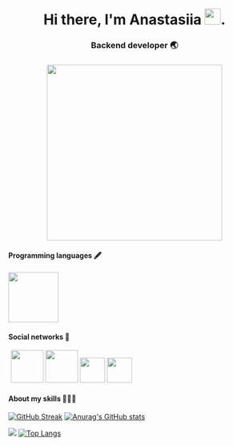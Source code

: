 <h1 align="center">Hi there, I'm Anastasiia <img src="https://github.com/blackcater/blackcater/raw/main/images/Hi.gif" height="32"/>.
<h3 align="center">Backend developer 🌏</h3>
<h3 align="center"> <img src="https://user-images.githubusercontent.com/111877511/207095430-6af9e8f2-151b-4f67-8205-bbe6dd9e7b41.png"height="350"/></h3>
<h4>Programming languages 🖋</h4>
<h4> <img src="https://user-images.githubusercontent.com/111877511/205275260-a081a14a-60e7-4c21-b92c-e98e26dd76b4.png" height=100/>
<h4> Social networks 📩 </h4>
<span style="margin-right:5px; padding:5px;>
<a href="mailto:anastaisha.580@gmail.com"><img src="https://user-images.githubusercontent.com/111877511/205331899-bef448a7-0dbe-442a-a5f5-cbb19b8b227f.png" width="65"><a/>
<a href="mailto:anastaisha.580@gmail.com"><img src="https://user-images.githubusercontent.com/111877511/205331899-bef448a7-0dbe-442a-a5f5-cbb19b8b227f.png" width="65"><a/> <a href="https://www.linkedin.com/mwlite/in/anastasiia-tkachuk-285620252"><img src="https://user-images.githubusercontent.com/111877511/205314506-b3eb0dbb-7afa-4e6e-b548-5b10b431e175.png" width="50"></a> <a href="https://t.me/anasstaisshaa"><img src="https://user-images.githubusercontent.com/111877511/205330937-e1a1f294-6d7c-4ce8-9bb8-7073adba0841.png" width="50"></a>
</span>

<h4> About my skills 👩🏻‍💻</h4>

[![GitHub Streak](https://github-readme-streak-stats.herokuapp.com/?user=anasstaisshaa)](https://git.io/streak-stats) [![Anurag's GitHub stats](https://github-readme-stats.vercel.app/api?username=anasstaisshaa)](https://github.com/anasstaisshaa/github-readme-stats)

![](https://github-profile-summary-cards.vercel.app/api/cards/profile-details?username=anasstaisshaa&theme=solarized_dark) [![Top Langs](https://github-readme-stats.vercel.app/api/top-langs/?username=anasstaisshaa)](https://github.com/anasstaisshaa/github-readme-stats) 

<!--
**anasstaisshaa/anasstaisshaa** is a ✨ _special_ ✨ repository because its `README.md` (this file) appears on your GitHub profile.

Here are some ideas to get you started:

- 🔭 I’m currently working on ...
- 🌱 I’m currently learning ...
- 👯 I’m looking to collaborate on ...
- 🤔 I’m looking for help with ...
- 💬 Ask me about ...
- 📫 How to reach me: ...
- 😄 Pronouns: ...
- ⚡ Fun fact: ...
-->

